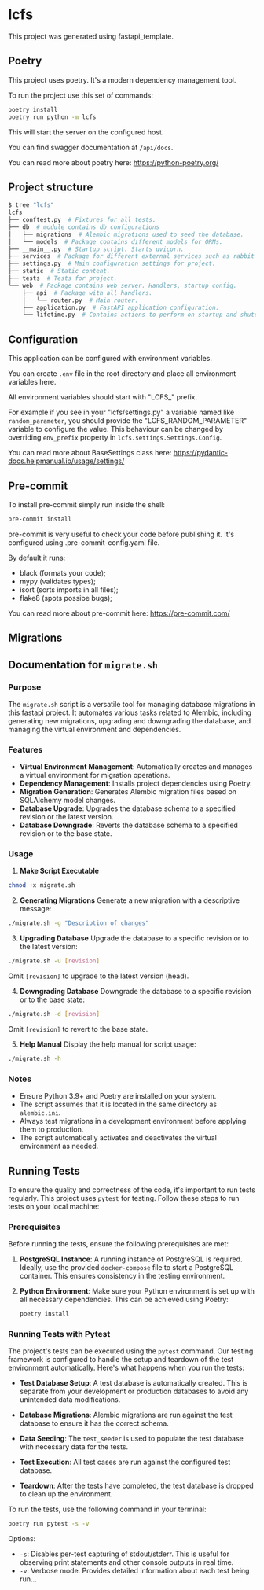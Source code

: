 # lcfs

This project was generated using fastapi_template.

## Poetry

This project uses poetry. It's a modern dependency management
tool.

To run the project use this set of commands:

```bash
poetry install
poetry run python -m lcfs
```

This will start the server on the configured host.

You can find swagger documentation at `/api/docs`.

You can read more about poetry here: https://python-poetry.org/

## Project structure

```bash
$ tree "lcfs"
lcfs
├── conftest.py  # Fixtures for all tests.
├── db  # module contains db configurations
│   ├── migrations  # Alembic migrations used to seed the database.
│   └── models  # Package contains different models for ORMs.
├── __main__.py  # Startup script. Starts uvicorn.
├── services  # Package for different external services such as rabbit or redis etc.
├── settings.py  # Main configuration settings for project.
├── static  # Static content.
├── tests  # Tests for project.
└── web  # Package contains web server. Handlers, startup config.
    ├── api  # Package with all handlers.
    │   └── router.py  # Main router.
    ├── application.py  # FastAPI application configuration.
    └── lifetime.py  # Contains actions to perform on startup and shutdown.
```

## Configuration

This application can be configured with environment variables.

You can create `.env` file in the root directory and place all
environment variables here.

All environment variables should start with "LCFS\_" prefix.

For example if you see in your "lcfs/settings.py" a variable named like
`random_parameter`, you should provide the "LCFS_RANDOM_PARAMETER"
variable to configure the value. This behaviour can be changed by overriding `env_prefix` property
in `lcfs.settings.Settings.Config`.

You can read more about BaseSettings class here: https://pydantic-docs.helpmanual.io/usage/settings/

## Pre-commit

To install pre-commit simply run inside the shell:

```bash
pre-commit install
```

pre-commit is very useful to check your code before publishing it.
It's configured using .pre-commit-config.yaml file.

By default it runs:

-   black (formats your code);
-   mypy (validates types);
-   isort (sorts imports in all files);
-   flake8 (spots possibe bugs);

You can read more about pre-commit here: https://pre-commit.com/

## Migrations

## Documentation for `migrate.sh`

### Purpose

The `migrate.sh` script is a versatile tool for managing database migrations in this fastapi project. It automates various tasks related to Alembic, including generating new migrations, upgrading and downgrading the database, and managing the virtual environment and dependencies.

### Features

-   **Virtual Environment Management**: Automatically creates and manages a virtual environment for migration operations.
-   **Dependency Management**: Installs project dependencies using Poetry.
-   **Migration Generation**: Generates Alembic migration files based on SQLAlchemy model changes.
-   **Database Upgrade**: Upgrades the database schema to a specified revision or the latest version.
-   **Database Downgrade**: Reverts the database schema to a specified revision or to the base state.

### Usage

1. **Make Script Executable**

```bash
chmod +x migrate.sh
```

2. **Generating Migrations**
   Generate a new migration with a descriptive message:

```bash
./migrate.sh -g "Description of changes"
```

3. **Upgrading Database**
   Upgrade the database to a specific revision or to the latest version:

```bash
./migrate.sh -u [revision]
```

Omit `[revision]` to upgrade to the latest version (head).

4. **Downgrading Database**
   Downgrade the database to a specific revision or to the base state:

```bash
./migrate.sh -d [revision]
```

Omit `[revision]` to revert to the base state.

5. **Help Manual**
   Display the help manual for script usage:

```bash
./migrate.sh -h
```

### Notes

-   Ensure Python 3.9+ and Poetry are installed on your system.
-   The script assumes that it is located in the same directory as `alembic.ini`.
-   Always test migrations in a development environment before applying them to production.
-   The script automatically activates and deactivates the virtual environment as needed.

## Running Tests

To ensure the quality and correctness of the code, it's important to run tests regularly. This project uses `pytest` for testing. Follow these steps to run tests on your local machine:

### Prerequisites

Before running the tests, ensure the following prerequisites are met:

1. **PostgreSQL Instance**: A running instance of PostgreSQL is required. Ideally, use the provided `docker-compose` file to start a PostgreSQL container. This ensures consistency in the testing environment.

2. **Python Environment**: Make sure your Python environment is set up with all necessary dependencies. This can be achieved using Poetry:

    ```bash
    poetry install
    ```

### Running Tests with Pytest

The project's tests can be executed using the `pytest` command. Our testing framework is configured to handle the setup and teardown of the test environment automatically. Here's what happens when you run the tests:

-   **Test Database Setup**: A test database is automatically created. This is separate from your development or production databases to avoid any unintended data modifications.

-   **Database Migrations**: Alembic migrations are run against the test database to ensure it has the correct schema.

-   **Data Seeding**: The `test_seeder` is used to populate the test database with necessary data for the tests.

-   **Test Execution**: All test cases are run against the configured test database.

-   **Teardown**: After the tests have completed, the test database is dropped to clean up the environment.

To run the tests, use the following command in your terminal:

```bash
poetry run pytest -s -v
```

Options:

-   `-s`: Disables per-test capturing of stdout/stderr. This is useful for observing print statements and other console outputs in real time.
-   `-v`: Verbose mode. Provides detailed information about each test being run...
